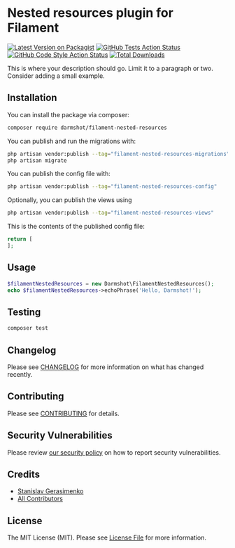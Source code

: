 # Nested resources plugin for Filament

[![Latest Version on Packagist](https://img.shields.io/packagist/v/darmshot/filament-nested-resources.svg?style=flat-square)](https://packagist.org/packages/darmshot/filament-nested-resources)
[![GitHub Tests Action Status](https://img.shields.io/github/actions/workflow/status/darmshot/filament-nested-resources/run-tests.yml?branch=main&label=tests&style=flat-square)](https://github.com/darmshot/filament-nested-resources/actions?query=workflow%3Arun-tests+branch%3Amain)
[![GitHub Code Style Action Status](https://img.shields.io/github/actions/workflow/status/darmshot/filament-nested-resources/fix-php-code-style-issues.yml?branch=main&label=code%20style&style=flat-square)](https://github.com/darmshot/filament-nested-resources/actions?query=workflow%3A"Fix+PHP+code+style+issues"+branch%3Amain)
[![Total Downloads](https://img.shields.io/packagist/dt/darmshot/filament-nested-resources.svg?style=flat-square)](https://packagist.org/packages/darmshot/filament-nested-resources)



This is where your description should go. Limit it to a paragraph or two. Consider adding a small example.

## Installation

You can install the package via composer:

```bash
composer require darmshot/filament-nested-resources
```

You can publish and run the migrations with:

```bash
php artisan vendor:publish --tag="filament-nested-resources-migrations"
php artisan migrate
```

You can publish the config file with:

```bash
php artisan vendor:publish --tag="filament-nested-resources-config"
```

Optionally, you can publish the views using

```bash
php artisan vendor:publish --tag="filament-nested-resources-views"
```

This is the contents of the published config file:

```php
return [
];
```

## Usage

```php
$filamentNestedResources = new Darmshot\FilamentNestedResources();
echo $filamentNestedResources->echoPhrase('Hello, Darmshot!');
```

## Testing

```bash
composer test
```

## Changelog

Please see [CHANGELOG](CHANGELOG.md) for more information on what has changed recently.

## Contributing

Please see [CONTRIBUTING](.github/CONTRIBUTING.md) for details.

## Security Vulnerabilities

Please review [our security policy](../../security/policy) on how to report security vulnerabilities.

## Credits

- [Stanislav Gerasimenko](https://github.com/darmshot)
- [All Contributors](../../contributors)

## License

The MIT License (MIT). Please see [License File](LICENSE.md) for more information.
